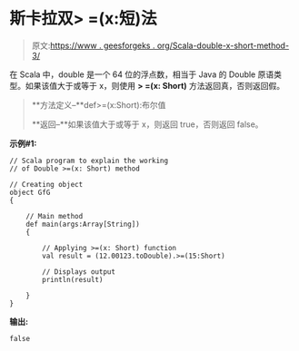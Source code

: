 # 斯卡拉双> =(x:短)法

> 原文:[https://www . geesforgeks . org/Scala-double-x-short-method-3/](https://www.geeksforgeeks.org/scala-double-x-short-method-3/)

在 Scala 中，double 是一个 64 位的浮点数，相当于 Java 的 Double 原语类型。如果该值大于或等于 x，则使用 **> =(x: Short)** 方法返回真，否则返回假。

> **方法定义–**def>=(x:Short):布尔值
> 
> **返回–**如果该值大于或等于 x，则返回 true，否则返回 false。

**示例#1:**

```
// Scala program to explain the working 
// of Double >=(x: Short) method

// Creating object
object GfG
{ 

    // Main method
    def main(args:Array[String])
    {

        // Applying >=(x: Short) function
        val result = (12.00123.toDouble).>=(15:Short)

        // Displays output
        println(result)

    }
} 
```

**输出:**

```
false

```